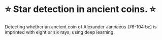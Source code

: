 # ⭐ Star detection in ancient coins. ⭐
Detecting whether an ancient coin of Alexander Jannaeus (76-104 bc) is imprinted with eight or six rays, using deep learning.
